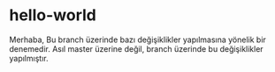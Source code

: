 # hello-world

Merhaba,
Bu branch üzerinde bazı değişiklikler yapılmasına yönelik bir denemedir.
Asıl master üzerine değil, branch üzerinde bu değişiklikler yapılmıştır.
